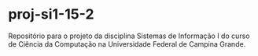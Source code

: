# proj-si1-15-2
Repositório para o projeto da disciplina Sistemas de Informação I do curso de Ciência da Computação na Universidade Federal de Campina Grande.
